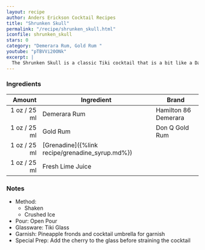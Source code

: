 ```yaml
---
layout: recipe
author: Anders Erickson Cocktail Recipes
title: "Shrunken Skull"
permalink: "/recipe/shrunken_skull.html"
iconfile: shrunken_skull
stars: 0
category: "Demerara Rum, Gold Rum "
youtube: "pTBVVi20ONk"
excerpt: |
  The Shrunken Skull is a classic Tiki cocktail that is a bit like a Daiquiri, but with a touch of mystery and a spooky presentation.
---
```


### Ingredients

| Amount | Ingredient                                      | Brand                |
| -----: | ----------------------------------------------- | -------------------- |
|   1 oz / 25 ml | Demerara Rum                                    | Hamilton 86 Demerara |
|   1 oz / 25 ml | Gold Rum                                        | Don Q Gold Rum       |
|   1 oz / 25 ml | [Grenadine]({%link recipe/grenadine_syrup.md%}) |
|   1 oz / 25 ml | Fresh Lime Juice                                |

### Notes

- Method:
  - Shaken
  - Crushed Ice
- Pour: Open Pour
- Glassware: Tiki Glass
- Garnish: Pineapple fronds and cocktail umbrella for garnish
- Special Prep: Add the cherry to the glass before straining the cocktail
